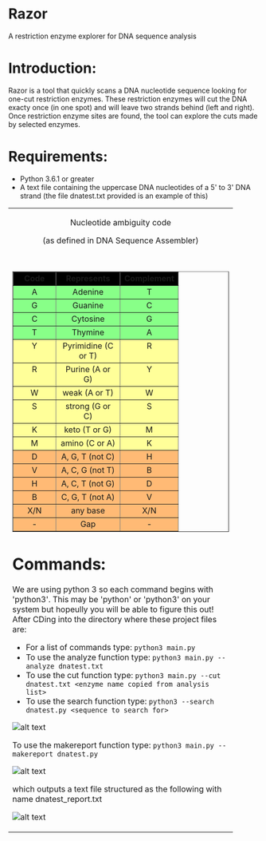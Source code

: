 # Razor
A restriction enzyme explorer for DNA sequence analysis

# Introduction:
Razor is a tool that quickly scans a DNA nucleotide sequence looking for one-cut restriction enzymes. These restriction enzymes will cut the DNA exacty once (in one spot) and will leave two strands behind (left and right). Once restriction enzyme sites are found, the tool can explore the cuts made by selected enzymes.

# Requirements:
- Python 3.6.1 or greater
- A text file containing the uppercase DNA nucleotides of a 5' to 3' DNA strand (the file dnatest.txt provided is an example of this)

<table border="0" cellpadding="0" cellspacing="0" width="100%">
      <tbody>
       <tr>
        <td width="435" valign="top"><p align="center" class="Title14">Nucleotide ambiguity code</p>
          <p align="center" class="DevilsContract">(as defined in DNA Sequence Assembler)</p>
          <p align="center" class="DevilsContract">&nbsp;</p>
          <table align="center" border="1" cellpadding="2" cellspacing="1">
           <tbody>
            <tr>
             <td width="69" valign="top" bgcolor="#000000" class="red"><center class="style2">
              <b>Code</b>
             </center></td>
             <td width="112" valign="top" bgcolor="#000000" class="red"><center class="style1">
              <span class="red"><b>Represents</b></span>
             </center></td>
             <td width="85" valign="top" bgcolor="#000000" class="red"><center class="style1">
              <b>Complement</b>
             </center></td>
         </tr>
            <tr>
             <td bgcolor="#88FF88" valign="top"><center>
             A<br />             
             </center></td>
             <td bgcolor="#88FF88" valign="top"><center>
             Adenine
             </center></td>
             <td bgcolor="#88FF88" valign="top"><center>
             T<br />             
             </center></td>
            </tr>
            <tr>
             <td bgcolor="#88FF88" valign="top"><center>
             G<br />             
             </center></td>
             <td bgcolor="#88FF88" valign="top"><center>
             Guanine
             </center></td>
             <td bgcolor="#88FF88" valign="top"><center>
             C<br />             
             </center></td>
            </tr>
            <tr>
             <td bgcolor="#88FF88" valign="top"><center>
             C<br />             
             </center></td>
             <td bgcolor="#88FF88" valign="top"><center>
             Cytosine
             </center></td>
             <td bgcolor="#88FF88" valign="top"><center>
             G<br />             
             </center></td>
            </tr>
            <tr>
             <td bgcolor="#88FF88" valign="top"><center>
             T<br />             
             </center></td>
             <td bgcolor="#88FF88" valign="top"><center>
             Thymine
             </center></td>
             <td bgcolor="#88FF88" valign="top"><center>
             A<br />             
             </center></td>
            </tr>
            <tr>
             <td bgcolor="#FFFF99" valign="top"><center>
             Y<br />             
             </center></td>
             <td bgcolor="#FFFF99" valign="top"><center>
              Pyrimidine (C or T)<br />             
             </center></td>
             <td bgcolor="#FFFF99" valign="top"><center>
             R<br />             
             </center></td>
            </tr>
            <tr>
             <td bgcolor="#FFFF99" valign="top"><center>
             R<br />             
             </center></td>
             <td bgcolor="#FFFF99" valign="top"><center>
              Purine (A or G)<br />             
             </center></td>
             <td bgcolor="#FFFF99" valign="top"><center>
             Y<br />             
             </center></td>
            </tr>
            <tr>
             <td bgcolor="#FFFF99" valign="top"><center>
             W<br />             
             </center></td>
             <td bgcolor="#FFFF99" valign="top"><center>
              weak (A or T)<br />             
             </center></td>
             <td bgcolor="#FFFF99" valign="top"><center>
             W<br />             
             </center></td>
            </tr>
            <tr>
             <td bgcolor="#FFFF99" valign="top"><center>
             S<br />             
             </center></td>
             <td bgcolor="#FFFF99" valign="top"><center>
              strong (G or C)<br />             
             </center></td>
             <td bgcolor="#FFFF99" valign="top"><center>
             S<br />             
             </center></td>
            </tr>
            <tr>
             <td bgcolor="#FFFF99" valign="top"><center>
             K<br />             
             </center></td>
             <td bgcolor="#FFFF99" valign="top"><center>
              keto (T or G)<br />             
             </center></td>
             <td bgcolor="#FFFF99" valign="top"><center>
             M<br />             
             </center></td>
            </tr>
            <tr>
             <td bgcolor="#FFFF99" valign="top"><center>
             M<br />             
             </center></td>
             <td bgcolor="#FFFF99" valign="top"><center>
              amino (C or A)<br />             
             </center></td>
             <td bgcolor="#FFFF99" valign="top"><center>
             K<br />             
             </center></td>
            </tr>
            <tr>
             <td bgcolor="#FFBA75" valign="top"><center>
             D<br />             
             </center></td>
             <td bgcolor="#FFBA75" valign="top"><center>
             A, G, T (not C)<br />             
             </center></td>
             <td bgcolor="#FFBA75" valign="top"><center>
             H<br />             
             </center></td>
            </tr>
            <tr>
             <td bgcolor="#FFBA75" valign="top"><center>
             V<br />             
             </center></td>
             <td bgcolor="#FFBA75" valign="top"><center>
             A, C, G (not T)<br />             
             </center></td>
             <td bgcolor="#FFBA75" valign="top"><center>
             B<br />             
             </center></td>
            </tr>
            <tr>
             <td bgcolor="#FFBA75" valign="top"><center>
             H<br />             
             </center></td>
             <td bgcolor="#FFBA75" valign="top"><center>
             A, C, T (not G)<br />             
             </center></td>
             <td bgcolor="#FFBA75" valign="top"><center>
             D<br />             
             </center></td>
            </tr>
            <tr>
             <td bgcolor="#FFBA75" valign="top"><center>
             B<br />             
             </center></td>
             <td bgcolor="#FFBA75" valign="top"><center>
             C, G, T (not A)<br />             
             </center></td>
             <td bgcolor="#FFBA75" valign="top"><center>
             V<br />             
             </center></td>
            </tr>
            <tr>
             <td bgcolor="#FFBA75" valign="top"><center>
             X/N
             </center></td>
             <td bgcolor="#FFBA75" valign="top"><center>
             any base 
             </center></td>
             <td bgcolor="#FFBA75" valign="top"><center>
             X/N
             </center></td>
            </tr>
            <tr>
             <td bgcolor="#FFBA75" valign="top"><center>
             -<br />             
             </center></td>
             <td bgcolor="#FFBA75" valign="top"><center>
             Gap<br />             
             </center></td>
             <td bgcolor="#FFBA75" valign="top"><center>
             -<br />             
             </center></td>
            </tr>
           </tbody>
          </table>


# Commands:
We are using python 3 so each command begins with 'python3'. This may be 'python' or 'python3' on your system but hopeully you will be able to figure this out! After CDing into the directory where these project files are:

- For a list of commands type: ```python3 main.py```
- To use the analyze function type: ```python3 main.py --analyze dnatest.txt```
- To use the cut function type: ```python3 main.py --cut dnatest.txt <enzyme name copied from analysis list>```
- To use the search function type: ```python3 --search dnatest.py <sequence to search for>```
  
![alt text](https://i.ibb.co/vB7rrSw/Doc1.png)

To use the makereport function type: ```python3 main.py --makereport dnatest.py```

![alt text](https://i.ibb.co/TW58xk2/doc2.png)

which outputs a text file structured as the following with name dnatest_report.txt

![alt text](https://i.ibb.co/njrtyNn/doc3.png)
